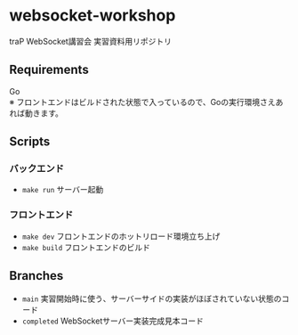 # websocket-workshop

traP WebSocket講習会 実習資料用リポジトリ

## Requirements

Go  
※ フロントエンドはビルドされた状態で入っているので、Goの実行環境さえあれば動きます。

## Scripts

### バックエンド

- `make run` サーバー起動

### フロントエンド

- `make dev` フロントエンドのホットリロード環境立ち上げ
- `make build` フロントエンドのビルド

## Branches

- `main` 実習開始時に使う、サーバーサイドの実装がほぼされていない状態のコード
- `completed` WebSocketサーバー実装完成見本コード
